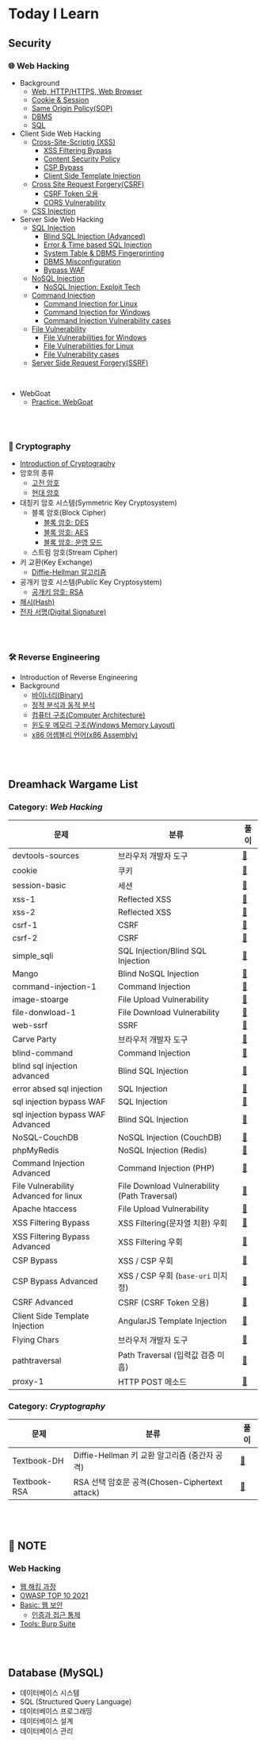 # Today I Learn

## Security

### 🌐 Web Hacking
* Background
  - [Web, HTTP/HTTPS, Web Browser](https://github.com/augustf86/Today_I_Learn/blob/main/Security/Background/Web.md)
  - [Cookie & Session](https://github.com/augustf86/Today_I_Learn/blob/main/Security/Background/Cookie%20%26%20Session.md)
  - [Same Origin Policy(SOP)](https://github.com/augustf86/Today_I_Learn/blob/main/Security/Background/Same%20Origin%20Policy(SOP).md)
  - [DBMS](https://github.com/augustf86/Today_I_Learn/blob/main/Security/Background/DBMS.md)
  - [SQL](https://github.com/augustf86/Today_I_Learn/blob/main/Security/Background/SQL.md)
* Client Side Web Hacking
  -  [Cross-Site-Scriptig (XSS)](https://github.com/augustf86/Today_I_Learn/blob/main/Security/Web%20Hacking/Cross-Site-Scripting(XSS).md)
      + [XSS Filtering Bypass](https://github.com/augustf86/Today_I_Learn/blob/main/Security/Web%20Hacking/XSS%20Filtering%20Bypass.md)
      + [Content Security Policy](https://github.com/augustf86/Today_I_Learn/blob/main/Security/Web%20Hacking/Content%20Security%20Policy.md)
      + [CSP Bypass](https://github.com/augustf86/Today_I_Learn/blob/main/Security/Web%20Hacking/CSP%20Bypass.md)
      + [Client Side Template Injection](https://github.com/augustf86/Today_I_Learn/blob/main/Security/Web%20Hacking/Client%20Side%20Template%20Injection.md)
  -  [Cross Site Request Forgery(CSRF)](https://github.com/augustf86/Today_I_Learn/blob/main/Security/Web%20Hacking/Cross%20Site%20Request%20Forgery(CSRF).md)
      + [CSRF Token 오용](https://github.com/augustf86/Today_I_Learn/blob/main/Security/Web%20Hacking/CSRF%20Token%20오용.md)
      + [CORS Vulnerability](https://github.com/augustf86/Today_I_Learn/blob/main/Security/Web%20Hacking/CORS%20Vulnerability.md)
  - [CSS Injection](https://github.com/augustf86/Today_I_Learn/blob/main/Security/Web%20Hacking/CSS%20Injection.md)
* Server Side Web Hacking
  - [SQL Injection](https://github.com/augustf86/Today_I_Learn/blob/main/Security/Web%20Hacking/SQL%20Injection.md)
    + [Blind SQL Injection (Advanced)](https://github.com/augustf86/Today_I_Learn/blob/main/Security/Web%20Hacking/Blind%20SQL%20Injection%20(Advanced).md)
    + [Error & Time based SQL Injection](https://github.com/augustf86/Today_I_Learn/blob/main/Security/Web%20Hacking/Error%20&%20Time%20based%20SQL%20Injection.md)
    + [System Table & DBMS Fingerprinting](https://github.com/augustf86/Today_I_Learn/blob/main/Security/Web%20Hacking/System%20Table%20&%20DBMS%20Fingerprinting.md)
    + [DBMS Misconfiguration](https://github.com/augustf86/Today_I_Learn/blob/main/Security/Web%20Hacking/DBMS%20Misconfiguration.md)
    + [Bypass WAF](https://github.com/augustf86/Today_I_Learn/blob/main/Security/Web%20Hacking/Bypass%20WAF.md)
  - [NoSQL Injection](https://github.com/augustf86/Today_I_Learn/blob/main/Security/Web%20Hacking/NoSQL%20Injection.md)
    + [NoSQL Injection: Exploit Tech](https://github.com/augustf86/Today_I_Learn/blob/main/Security/Web%20Hacking/NoSQL%20Injection:%20Exploit%20Tech.md)
  - [Command Injection](https://github.com/augustf86/Today_I_Learn/blob/main/Security/Web%20Hacking/Command%20Injection.md)
    + [Command Injection for Linux](https://github.com/augustf86/Today_I_Learn/blob/main/Security/Web%20Hacking/Command%20Injection%20for%20Linux.md)
    + [Command Injection for Windows](https://github.com/augustf86/Today_I_Learn/blob/main/Security/Web%20Hacking/Command%20Injection%20for%20Windows.md)
    + [Command Injection Vulnerability cases](https://github.com/augustf86/Today_I_Learn/blob/main/Security/Web%20Hacking/Command%20Injection%20Vulnerability%20cases.md)
  - [File Vulnerability](https://github.com/augustf86/Today_I_Learn/blob/main/Security/Web%20Hacking/File%20Vulnerability.md)
    + [File Vulnerabilities for Windows](https://github.com/augustf86/Today_I_Learn/blob/main/Security/Web%20Hacking/File%20Vulnerabilities%20for%20Windows.md)
    + [File Vulnerabilities for Linux](https://github.com/augustf86/Today_I_Learn/blob/main/Security/Web%20Hacking/File%20Vulnerabilities%20for%20Linux.md)
    + [File Vulnerability cases](https://github.com/augustf86/Today_I_Learn/blob/main/Security/Web%20Hacking/File%20Vulnerability%20cases.md)
  - [Server Side Request Forgery(SSRF)](https://github.com/augustf86/Today_I_Learn/blob/main/Security/Web%20Hacking/Server%20Side%20Request%20Forgery(SSRF).md)

<br/>

* WebGoat
  - [Practice: WebGoat](https://github.com/augustf86/Today_I_Learn/blob/main/Security/Note/Practice%3A%20WebGoat.md)

<br/><br/>

### 🔐 Cryptography
* [Introduction of Cryptography](https://github.com/augustf86/Today_I_Learn/blob/main/Security/Cryptography/Introduction%20of%20Cryptography.md)
* 암호의 종류
  - [고전 암호](https://github.com/augustf86/Today_I_Learn/blob/main/Security/Cryptography/고전%20암호.md)
  - [현대 암호](https://github.com/augustf86/Today_I_Learn/blob/main/Security/Cryptography/현대%20암호.md)
* 대칭키 암호 시스템(Symmetric Key Cryptosystem)
  - 블록 암호(Block Cipher)
    + [블록 암호: DES](https://github.com/augustf86/Today_I_Learn/blob/main/Security/Cryptography/블록%20암호:%20DES.md)
    + [블록 암호: AES](https://github.com/augustf86/Today_I_Learn/blob/main/Security/Cryptography/블록%20암호:%20AES.md)
    + [블록 암호: 운영 모드](https://github.com/augustf86/Today_I_Learn/blob/main/Security/Cryptography/블록%20암호%3A%20운영%20모드.md)
  - 스트림 암호(Stream Cipher)
* 키 교환(Key Exchange)
  - [Diffie-Hellman 알고리즘](https://github.com/augustf86/Today_I_Learn/blob/main/Security/Cryptography/키%20교환:%20Diffie-Hellman%20알고리즘.md)
* 공개키 암호 시스템(Public Key Cryptosystem)
  - [공개키 암호: RSA](https://github.com/augustf86/Today_I_Learn/blob/main/Security/Cryptography/공개키%20암호:%20RSA.md)
* [해시(Hash)](https://github.com/augustf86/Today_I_Learn/blob/main/Security/Cryptography/해시(Hash).md)
* [전자 서명(Digital Signature)](https://github.com/augustf86/Today_I_Learn/blob/main/Security/Cryptography/전자%20서명(Digital%20Signature).md)

<br/><br/>

### 🛠️ Reverse Engineering
* Introduction of Reverse Engineering
* Background
  - [바이너리(Binary)](https://github.com/augustf86/Today_I_Learn/blob/main/Security/Background/Binary.md)
  - [정적 분석과 동적 분석](https://github.com/augustf86/Today_I_Learn/blob/main/Security/Background/정적%20분석과%20동적%20분석.md)
  - [컴퓨터 구조(Computer Architecture)](https://github.com/augustf86/Today_I_Learn/blob/main/Security/Background/Computer%20Architecture.md)
  - [윈도우 메모리 구조(Windows Memory Layout)](https://github.com/augustf86/Today_I_Learn/blob/main/Security/Background/Windows%20Memory%20Layout.md)
  - [x86 어셈블리 언어(x86 Assembly)](https://github.com/augustf86/Today_I_Learn/blob/main/Security/Background/x86%20Assembly.md)

<br/><br/>

## Dreamhack Wargame List
### Category: *Web Hacking*
| 문제 | 분류 | 풀이 |
|----|-----|--|
| devtools-sources | 브라우저 개발자 도구 | [📄](https://github.com/augustf86/Today_I_Learn/blob/main/Security/Wargame/Web/devtools-sources.md) |
| cookie | 쿠키 | [📄](https://github.com/augustf86/Today_I_Learn/blob/main/Security/Wargame/Web/cookie.md) |
| session-basic | 세션 | [📄](https://github.com/augustf86/Today_I_Learn/blob/main/Security/Wargame/Web/session-basic.md) |
| xss-1 | Reflected XSS | [📄](https://github.com/augustf86/Today_I_Learn/blob/main/Security/Wargame/Web/xss-1.md) |
| xss-2 | Reflected XSS | [📄](https://github.com/augustf86/Today_I_Learn/blob/main/Security/Wargame/Web/xss-2.md) |
| csrf-1 | CSRF | [📄](https://github.com/augustf86/Today_I_Learn/blob/main/Security/Wargame/Web/csrf-1.md) |
| csrf-2 | CSRF | [📄](https://github.com/augustf86/Today_I_Learn/blob/main/Security/Wargame/Web/csrf-2.md) |
| simple_sqli | SQL Injection/Blind SQL Injection | [📄](https://github.com/augustf86/Today_I_Learn/blob/main/Security/Wargame/Web/simple_sqli.md) |
| Mango | Blind NoSQL Injection | [📄](https://github.com/augustf86/Today_I_Learn/blob/main/Security/Wargame/Web/Mango.md) |
| command-injection-1 | Command Injection | [📄](https://github.com/augustf86/Today_I_Learn/blob/main/Security/Wargame/Web/command-injection-1.md) |
| image-stoarge | File Upload Vulnerability | [📄](https://github.com/augustf86/Today_I_Learn/blob/main/Security/Wargame/Web/image-storage.md) |
| file-donwload-1 | File Download Vulnerability | [📄](https://github.com/augustf86/Today_I_Learn/blob/main/Security/Wargame/Web/file-download-1.md) |
| web-ssrf | SSRF | [📄](https://github.com/augustf86/Today_I_Learn/blob/main/Security/Wargame/Web/web-ssrf.md) |
| Carve Party | 브라우저 개발자 도구 | [📄](https://github.com/augustf86/Today_I_Learn/blob/main/Security/Wargame/Web/Carve%20Party.md) |
| blind-command | Command Injection | [📄](https://github.com/augustf86/Today_I_Learn/blob/main/Security/Wargame/Web/blind-command.md) |
| blind sql injection advanced | Blind SQL Injection | [📄](https://github.com/augustf86/Today_I_Learn/blob/main/Security/Wargame/Web/blind%20sql%20injection%20advanced.md) |
| error absed sql injection | SQL Injection | [📄](https://github.com/augustf86/Today_I_Learn/blob/main/Security/Wargame/Web/error%20based%20sql%20injection.md) |
| sql injection bypass WAF | SQL Injection | [📄](https://github.com/augustf86/Today_I_Learn/blob/main/Security/Wargame/Web/sql%20injection%20bypass%20WAF.md) |
| sql injection bypass WAF Advanced | Blind SQL Injection | [📄](https://github.com/augustf86/Today_I_Learn/blob/main/Security/Wargame/Web/sql%20injection%20bypass%20WAF%20Advanced.md) |
| NoSQL-CouchDB | NoSQL Injection (CouchDB) | [📄](https://github.com/augustf86/Today_I_Learn/blob/main/Security/Wargame/Web/NoSQL-CouchDB.md) |
| phpMyRedis | NoSQL Injection (Redis) | [📄](https://github.com/augustf86/Today_I_Learn/blob/main/Security/Wargame/Web/phpMyRedis.md) |
| Command Injection Advanced | Command Injection (PHP) | [📄](https://github.com/augustf86/Today_I_Learn/blob/main/Security/Wargame/Web/Command%20Injection%20Advanced.md) |
| File Vulnerability Advanced for linux | File Download Vulnerability (Path Traversal) | [📄](https://github.com/augustf86/Today_I_Learn/blob/main/Security/Wargame/Web/File%20Vulnerability%20Advanced%20for%20linux.md) |
| Apache htaccess | File Upload Vulnerability | [📄](https://github.com/augustf86/Today_I_Learn/blob/main/Security/Wargame/Web/Apache%20htaccess.md) |
| XSS Filtering Bypass | XSS Filtering(문자열 치환) 우회 | [📄](https://github.com/augustf86/Today_I_Learn/blob/main/Security/Wargame/Web/XSS%20Filtering%20Bypass.md) |
| XSS Filtering Bypass Advanced | XSS Filtering 우회 | [📄](https://github.com/augustf86/Today_I_Learn/blob/main/Security/Wargame/Web/XSS%20Filtering%20Bypass%20Advanced.md) |
| CSP Bypass | XSS / CSP 우회 | [📄](https://github.com/augustf86/Today_I_Learn/blob/main/Security/Wargame/Web/CSP%20Bypass.md) |
| CSP Bypass Advanced | XSS / CSP 우회 (```base-uri``` 미지정) | [📄](https://github.com/augustf86/Today_I_Learn/blob/main/Security/Wargame/Web/CSP%20Bypass%20Advanced.md) |
| CSRF Advanced | CSRF (CSRF Token 오용) | [📄](https://github.com/augustf86/Today_I_Learn/blob/main/Security/Wargame/Web/CSRF%20Advanced.md) |
| Client Side Template Injection | AngularJS Template Injection | [📄](https://github.com/augustf86/Today_I_Learn/blob/main/Security/Wargame/Web/Client%20Side%20Template%20Injection.md) |
| Flying Chars | 브라우저 개발자 도구 | [📄](https://github.com/augustf86/Today_I_Learn/blob/main/Security/Wargame/Web/Flying%20Chars.md) |
| pathtraversal | Path Traversal (입력값 검증 미흡) | [📄](https://github.com/augustf86/Today_I_Learn/blob/main/Security/Wargame/Web/pathtraversal.md) |
| proxy-1 | HTTP POST 메소드 | [📄](https://github.com/augustf86/Today_I_Learn/blob/main/Security/Wargame/Web/proxy-1.md) |

### Category: *Cryptography*
| 문제 | 분류 | 풀이 |
|---|-----|--|
| Textbook-DH | Diffie-Hellman 키 교환 알고리즘 (중간자 공격) | [📄](https://github.com/augustf86/Today_I_Learn/blob/main/Security/Wargame/Cryptography/Textbook-DH.md) |
| Textbook-RSA | RSA 선택 암호문 공격(Chosen-Ciphertext attack) | [📄](https://github.com/augustf86/Today_I_Learn/blob/main/Security/Wargame/Cryptography/Textbook-RSA.md) |

<br/><br/>

## 📖 NOTE
### Web Hacking
* [웹 해킹 과정](https://github.com/augustf86/Today_I_Learn/blob/main/Security/Note/웹%20해킹%20과정.md)
* [OWASP TOP 10 2021](https://github.com/augustf86/Today_I_Learn/blob/main/Security/Note/OWASP%20TOP%2010%202021.md)
* [Basic: 웹 보안](https://github.com/augustf86/Today_I_Learn/blob/main/Security/Note/Basic%3A%20웹%20보안.md)
  - [인증과 접근 통제](https://github.com/augustf86/Today_I_Learn/blob/main/Security/Note/인증과%20접근%20통제.md)
* [Tools: Burp Suite](https://github.com/augustf86/Today_I_Learn/blob/main/Security/Note/Tools:%20Burp%20Suite.md)

<br/><br/>

## Database (MySQL)
* 데이터베이스 시스템
* SQL (Structured Query Language)
* 데이터베이스 프로그래밍
* 데이터베이스 설계
* 데이터베이스 관리

